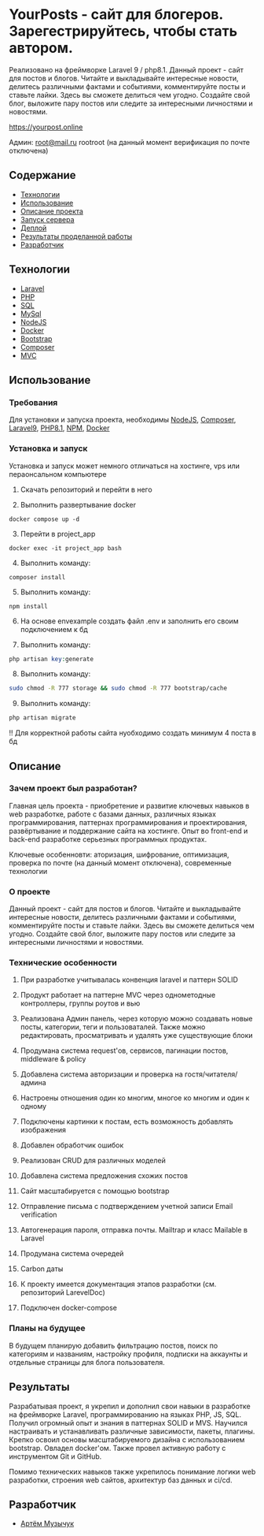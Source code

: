 # YourPosts - сайт для блогеров. Зарегестрируйтесь, чтобы стать автором.

Реализовано на фреймворке Laravel 9 / php8.1. 
Данный проект - сайт для постов и блогов. Читайте и выкладывайте интересные новости, делитесь различными фактами и событиями, комментируйте посты и ставьте лайки. Здесь вы сможете делиться чем угодно. Создайте свой блог, выложите пару постов или следите за интересными личностями и новостями.

https://yourpost.online

Админ: root@mail.ru rootroot (на данный момент верификация по почте отключена)

## Содержание
- [Технологии](#технологии)
- [Использование](#использование)
- [Описание проекта](#описание)
- [Запуск сервера](#Запуск)
- [Деплой](#Деплой)
- [Результаты проделанной работы](#Результаты)
- [Разработчик](#разработчик)

## Технологии
- [Laravel](https://laravel.com)
- [PHP](https://www.php.net)
- [SQL](https://ru.wikipedia.org/wiki/SQL)
- [MySql](https://www.mysql.com)
- [NodeJS](https://www.node.org)
- [Docker](https://www.docker.com)
- [Bootstrap](https://getbootstrap.com)
- [Composer](https://getcomposer.org)
- [MVC](https://en.wikipedia.org/wiki/Model–view–controller)

## Использование

### Требования

Для установки и запуска проекта, необходимы [NodeJS](https://nodejs.org/), [Composer](https://getcomposer.org), [Laravel9](https://laravel.com), [PHP8.1](https://www.php.net), [NPM](https://www.npmjs.com), [Docker](https://www.docker.com)

### Установка и запуск

Установка и запуск может немного отличаться на хостинге, vps или пераонсальном компьютере

1) Скачать репозиторий и перейти в него

2) Выполнить развертывание docker
```docker
docker compose up -d
```

3) Перейти в project_app 
```docker
docker exec -it project_app bash
```

4) Выполнить команду:
```composer
composer install 
```

5) Выполнить команду:
```npm
npm install 
```

6) На основе envexample создать файл .env и заполнить его своим подключением к бд

7) Выполнить команду:
```php
php artisan key:generate
```

8) Выполнить команду:
```bash
sudo chmod -R 777 storage && sudo chmod -R 777 bootstrap/cache
```

9) Выполнить команду:
```php
php artisan migrate
```

!! Для корректной работы сайта нуобходимо создать минимум 4 поста в бд

## Описание

### Зачем проект был разработан?

Главная цель проекта - приобретение и развитие ключевых навыков в web разработке, работе с базами данных, различных языках программирования, паттернах программирования и проектирования, развёртывание и поддержание сайта на хостинге. Опыт во front-end и back-end разработке серьезных программных продуктах.

Ключевые особенновти: аторизация, шифрование, оптимизация, проверка по почте (на данный момент отключена), современные технологии

### О проекте

Данный проект - сайт для постов и блогов. Читайте и выкладывайте интересные новости, делитесь различными фактами и событиями, комментируйте посты и ставьте лайки. Здесь вы сможете делиться чем угодно. Создайте свой блог, выложите пару постов или следите за интересными личностями и новостями.

### Технические особенности

1) При разработке учитывалась конвенция laravel и паттерн SOLID
2) Продукт работает на паттерне MVC через однометодные контроллеры, группы роутов и вью 
3) Реализована Админ панель, через которую можно создавать новые посты, категории, теги и пользоваталей. Также можно редактировать, просматривать и удалять уже существующие блоки
4) Продумана система request'ов, сервисов, пагинации постов, middleware & policy
5) Добавлена система авторизации и проверка на гостя/читателя/админа
6) Настроены отношения один ко многим, многое ко многим и один к одному
7) Подключены картинки к постам, есть возможность добавлять изображения
8) Добавлен обработчик ошибок
9) Реализован CRUD для различных моделей 
10) Добавлена система предложения схожих постов
11) Сайт масштабируется с помощью bootstrap 
12) Отправление письма с подтверждением учетной записи Email verification
13) Автогенерация пароля, отправка почты. Mailtrap и класс Mailable в Laravel
14) Продумана система очередей
15) Carbon даты
16) К проекту имеется документация этапов разработки (см. репозиторий LarevelDoc)

17) Подключен docker-compose

### Планы на будущее

В будущем планирую добавить фильтрацию постов, поиск по категориям и названиям, настройку профиля, подписки на аккаунты и отдельные страницы для блога пользователя.

## Результаты

Разрабатывая проект, я укрепил и дополнил свои навыки в разработке на фреймворке Laravel, программированию на языках PHP, JS, SQL. Получил огромный опыт и знания в паттернах SOLID и MVS. Научился настраивать и устанавливать различные зависимости, пакеты, плагины. Крепко освоил основы масштабируемого дизайна с использованием bootstrap. Овладел docker'ом. Также провел активную работу с инструментом Git и GitHub.

Помимо технических навыков также укрепилось понимание логики web разработки, строения web сайтов, архитектур баз данных и ci/cd.

## Разработчик

- [Артём Музычук](https://t.me/a_rtem_m)
